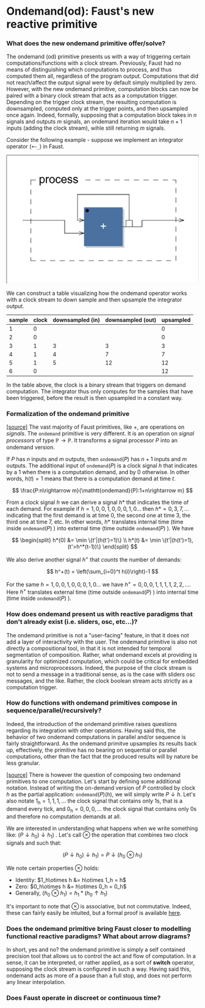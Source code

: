 # Ondemand(od): Faust's new reactive primitive

### What does the new ondemand primitive offer/solve?

The ondemand (od) primitive presents us with a way of triggering certain computations/functions with a clock stream. Previously, Faust had no means of distinguishing which computations to process, and thus computed them all, regardless of the program output. Computations that did not reach/affect the output signal were by default simply multiplied by zero. However, with the new ondemand primitive, computation blocks can now be paired with a binary clock stream that acts as a computation trigger. Depending on the trigger clock stream, the resulting computation is downsampled, computed only at the trigger points, and then upsampled once again. Indeed, formally, supposing that a computation block takes in $n$ signals and outputs $m$ signals, an ondemand iteration would take $n+1$ inputs (adding the clock stream), wihle still returning $m$ signals. 

Consider the following example - suppose we implement an integrator operator (`+~_`) in Faust.

![integrator](integrator.png)

We can construct a table visualizing how the ondemand operator works with a clock stream to down sample and then upsample the integrator output.

| sample 	| clock 	| downsampled (in) 	| downsampled (out) 	| upsampled 	|
|--------	|-------	|------------------	|-------------------	|-----------	|
| 1      	| 0     	|                  	|                   	| 0         	|
| 2      	| 0     	|                  	|                   	| 0         	|
| 3      	| 1     	| 3                	| 3                 	| 3         	|
| 4      	| 1     	| 4                	| 7                 	| 7         	|
| 5      	| 1     	| 5                	| 12                	| 12        	|
| 6      	| 0     	|                  	|                   	| 12        	|

In the table above, the clock is a binary stream that triggers on demand computation. The integrator thus only computes for the samples that have been triggered, before the result is then upsampled in a constant way.


### Formalization of the ondemand primitive

[[source]](https://github.com/orlarey/faust-ondemand-spec/blob/newmaster/spec.pdf) The vast majority of Faust primitives, like $+$, are operations on *signals*. The $\mathtt{ondemand}$ primitive is very different. It is an operation on *signal processors* of type $\mathbb{P}\rightarrow\mathbb{P}$. It transforms a signal processor $P$ into an ondemand version. 

If $P$ has $n$ inputs and $m$ outputs, then `ondemand`$(P)$ has $n+1$ inputs and $m$ outputs. The additional input of `ondemand`$(P)$ is a clock signal $h$ that indicates by a $1$ when there is a computation demand, and by $0$ otherwise. In other words, $h(t)=1$ means that there is a computation demand at time $t$.

$$
\frac{P:n\rightarrow m}{\mathtt{ondemand}(P):1+n\rightarrow m}
$$

From a clock signal $h$ we can derive a signal $h*$ that indicates the time of each demand. For example if $h=1,0,0,1,0,0,0,1,0\ldots$ then $h* =0,3,7,\ldots$ indicating that the first demand is at time $0$, the second one at time $3$, the third one at time $7$, etc. In other words, $h*$ translates internal time (time inside `ondemand`$(P)$ ) into external time (time outside `ondemand`$(P)$ ). We have 

$$
\begin{split}
h*(0) &= \min \{t'|(h(t')=1)\} \\
h*(t) &= \min \{t'|(h(t')=1), (t'>h^*(t-1))\}
\end{split}
$$

We also derive another signal $h^+$ that _counts_ the number of demands:

$$
h^+(t) = \left(\sum_{i=0}^t h(i)\right)-1
$$

For the same $h=1,0,0,1,0,0,0,1,0\ldots$ we have $h^{+}=0,0,0,1,1,1,1,2,2,\ldots$. Here $h^{+}$ translates external time (time outside `ondemand`$(P)$ ) into internal time (time inside `ondemand`$(P)$ ).


### How does ondemand present us with reactive paradigms that don't already exist (i.e. sliders, osc, etc...)?

The ondemand primitive is not a "user-facing" feature, in that it does not add a layer of interactivity with the user. The ondemand primitive is also not directly a compositional tool, in that it is not intended for temporal segmentation of composition. Rather, what ondemand excels at providing is granularity for optimized computation, which could be critical for embedded systems and microprocessors. Indeed, the purpose of the clock stream is not to send a message in a traditional sense, as is the case with sliders osc messages, and the like. Rather, the clock boolean stream acts strictly as a computation trigger.

### How do functions with ondemand primitives compose in sequence/parallel/recursively?

Indeed, the introduction of the ondemand primitive raises questions regarding its integration with other operations. Having said this, the behavior of two ondemand computations in parallel and/or sequence is fairly straightforward. As the ondemand primitve upsamples its results back up, effectively, the primitive has no bearing on sequential or parallel computations, other than the fact that the produced results will by nature be less granular.

[[source]](https://github.com/orlarey/faust-ondemand-spec/blob/newmaster/spec.pdf) There is however the question of composing two ondemand primitives to one computation. Let's start by defining some additional notation. Instead of writing the on-demand version of $P$ controlled by clock $h$ as the partial application: `ondemand`$(P)(h)$, we will simply write $P \downarrow h$. Let's also notate $1_h=1,1,1,\ldots$ the clock signal that contains only 1s, that is a demand every tick, and $0_h=0,0,0,\ldots$ the clock signal that contains only 0s and therefore no computation demands at all.

We are interested in understanding what happens when we write something like: $( P\downarrow h_0 ) \downarrow h_1)$ . Let's call $\otimes$ the operation that combines two clock signals and such that:

$$
(P\downarrow h_0)\downarrow h_1) = P\downarrow(h_0 \otimes h_1)
$$

We note certain properties $\otimes$ holds:

- Identity: $1_h\otimes h &= h\otimes 1_h = h$
- Zero: $0_h\otimes h &= h\otimes 0_h = 0_h$
- Generally, $(h_0\otimes h_1)=h_1*(h_0\uparrow h_1)$

It's important to note that $\otimes$ is associative, but not commutative. Indeed, these can fairly easily be intuited, but a formal proof is available [here](https://github.com/orlarey/faust-ondemand-spec/blob/newmaster/spec.pdf).


### Does the ondemand primitive bring Faust closer to modelling functional reactive paradigms? What about arrow diagrams?

In short, yes and no? the ondemand primitive is simply a self contained precision tool that allows us to control the act and flow of computation. In a sense, it can be interpreted, or rather applied, as a sort of **switch** operator, supposing the clock stream is configured in such a way. Having said this, ondemand acts as more of a pause than a full stop, and does not perform any linear interpolation.

### Does Faust operate in discreet or continuous time?
